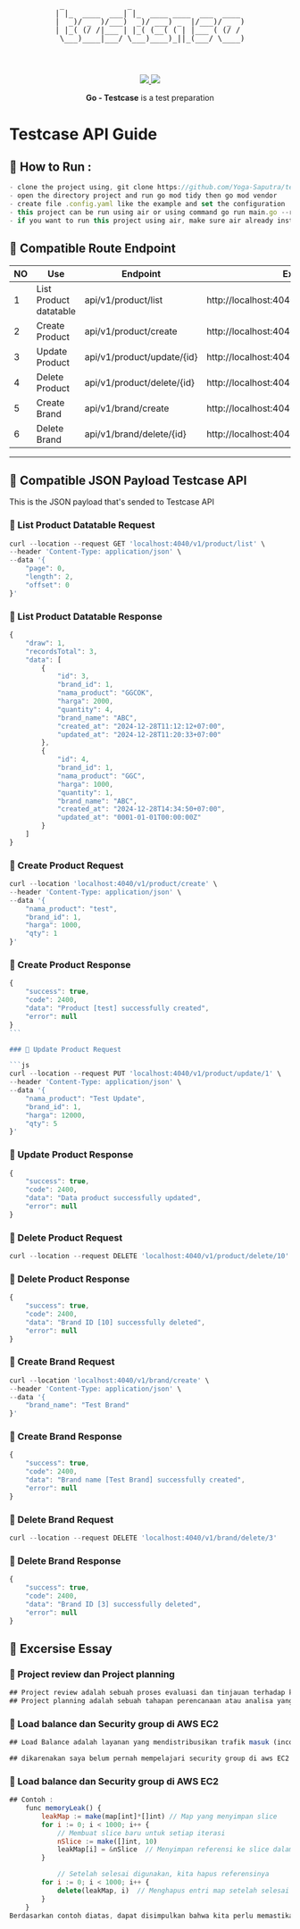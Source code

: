 <pre style="font-size: 1.4vw;">
<p align="center">
                                          
 _              _                         
| |_  ____  ___| |_  ____ ____  ___  ____ 
|  _)/ _  )/___)  _)/ ___) _  |/___)/ _  )
| |_( (/ /|___ | |_( (__( ( | |___ ( (/ / 
 \___)____|___/ \___)____)_||_(___/ \____)
                                          
</p>
</pre>
<p align="center">
<a href="https://golang.org/">
    <img src="https://img.shields.io/badge/Made%20with-Go-1f425f.svg">
</a>
<a href="/LICENSE">
    <img src="https://img.shields.io/badge/License-MIT-green.svg">
</a>
</p>
<p align="center">
<b>Go - Testcase</b> is a test preparation </b>
</p>

# Testcase API Guide

## 🔀 How to Run :

```js
- clone the project using, git clone https://github.com/Yoga-Saputra/testcase.git
- open the directory project and run go mod tidy then go mod vendor
- create file .config.yaml like the example and set the configuration
- this project can be run using air or using command go run main.go --run
- if you want to run this project using air, make sure air already install  on your laptop
```

## 🔀 Compatible Route Endpoint

| NO  | Use                    | Endpoint                   | Example                                      | Action |
| --- | ---------------------- | -------------------------- | -------------------------------------------- | ------ |
| 1   | List Product datatable | api/v1/product/list        | http://localhost:4040/v1/product/list        | GET    |
| 2   | Create Product         | api/v1/product/create      | http://localhost:4040/v1/product/create      | POST   |
| 3   | Update Product         | api/v1/product/update/{id} | http://localhost:4040/v1/product/update/{id} | PUT    |
| 4   | Delete Product         | api/v1/product/delete/{id} | http://localhost:4040/v1/product/delete/{id} | DELETE |
| 5   | Create Brand           | api/v1/brand/create        | http://localhost:4040/v1/brand/create        | POST   |
| 6   | Delete Brand           | api/v1/brand/delete/{id}   | http://localhost:4040/v1/brand/delete/{id}   | DELETE |

---

## 📖 Compatible JSON Payload Testcase API

This is the JSON payload that's sended to Testcase API

### 💸 List Product Datatable Request

```js
curl --location --request GET 'localhost:4040/v1/product/list' \
--header 'Content-Type: application/json' \
--data '{
    "page": 0,
    "length": 2,
    "offset": 0
}'
```

### 💸 List Product Datatable Response

```js
{
    "draw": 1,
    "recordsTotal": 3,
    "data": [
        {
            "id": 3,
            "brand_id": 1,
            "nama_product": "GGCOK",
            "harga": 2000,
            "quantity": 4,
            "brand_name": "ABC",
            "created_at": "2024-12-28T11:12:12+07:00",
            "updated_at": "2024-12-28T11:20:33+07:00"
        },
        {
            "id": 4,
            "brand_id": 1,
            "nama_product": "GGC",
            "harga": 1000,
            "quantity": 1,
            "brand_name": "ABC",
            "created_at": "2024-12-28T14:34:50+07:00",
            "updated_at": "0001-01-01T00:00:00Z"
        }
    ]
}
```

### 💸 Create Product Request

```js
curl --location 'localhost:4040/v1/product/create' \
--header 'Content-Type: application/json' \
--data '{
	"nama_product": "test",
    "brand_id": 1,
    "harga": 1000,
    "qty": 1
}'
```

### 💸 Create Product Response

````js
{
    "success": true,
    "code": 2400,
    "data": "Product [test] successfully created",
    "error": null
}
```

### 💸 Update Product Request

```js
curl --location --request PUT 'localhost:4040/v1/product/update/1' \
--header 'Content-Type: application/json' \
--data '{
	"nama_product": "Test Update",
    "brand_id": 1,
    "harga": 12000,
    "qty": 5
}'
````

### 💸 Update Product Response

```js
{
    "success": true,
    "code": 2400,
    "data": "Data product successfully updated",
    "error": null
}
```

### 💸 Delete Product Request

```js
curl --location --request DELETE 'localhost:4040/v1/product/delete/10'
```

### 💸 Delete Product Response

```js
{
    "success": true,
    "code": 2400,
    "data": "Brand ID [10] successfully deleted",
    "error": null
}
```

### 💸 Create Brand Request

```js
curl --location 'localhost:4040/v1/brand/create' \
--header 'Content-Type: application/json' \
--data '{
	"brand_name": "Test Brand"
}'
```

### 💸 Create Brand Response

```js
{
    "success": true,
    "code": 2400,
    "data": "Brand name [Test Brand] successfully created",
    "error": null
}
```

### 💸 Delete Brand Request

```js
curl --location --request DELETE 'localhost:4040/v1/brand/delete/3'
```

### 💸 Delete Brand Response

```js
{
    "success": true,
    "code": 2400,
    "data": "Brand ID [3] successfully deleted",
    "error": null
}
```

## 📖 Excersise Essay

### 💸 Project review dan Project planning

```js
## Project review adalah sebuah proses evaluasi dan tinjauan terhadap kemajuan , kualitas dari proyek yang sedang kita kembangkan.  Tujuannya untuk memastikan bahwa proyek yang sedang dikembangkan berjalan sesuai timeline yang sudah direncanakan
## Project planning adalah sebuah tahapan perencanaan atau analisa yang dilakukan sebelum memulai pengembangan sistem atau aplikasi.
```

### 💸 Load balance dan Security group di AWS EC2

```js
## Load Balance adalah layanan yang mendistribusikan trafik masuk (incoming traffic) ke beberapa instances untuk memastikan aplikasi tetap berjalan secara optimal, ketika ada lonjakan trafik. Load balancer bertujuan untuk meningkatkan ketersediaan (availability) dan skalabilitas aplikasi dengan mendistribusikan beban secara merata, sehingga menghindari beban berlebih pada satu instance atau server.

## dikarenakan saya belum pernah mempelajari security group di aws EC2 atau devops, saya kurang begitu paham, tapi saya sayang antusian untuk mempelajari lebih lanjut untuk aws dan dari hasil saya membaca beberapa artikel berfungsi sebagai firewall virtual yang mengontrol trafik masuk dan keluar ke EC2 instances. Security group memungkinkan untuk menetapkan aturan (rules) berdasarkan IP address, protokol, dan port untuk menentukan jenis trafik yang diperbolehkan atau ditolak ke atau dari instance EC2.
```

### 💸 Load balance dan Security group di AWS EC2

```js
## Contoh :
    func memoryLeak() {
        leakMap := make(map[int]*[]int) // Map yang menyimpan slice
        for i := 0; i < 1000; i++ {
            // Membuat slice baru untuk setiap iterasi
            nSlice := make([]int, 10)
            leakMap[i] = &nSlice  // Menyimpan referensi ke slice dalam map
        }

            // Setelah selesai digunakan, kita hapus referensinya
        for i := 0; i < 1000; i++ {
            delete(leakMap, i)  // Menghapus entri map setelah selesai digunakan
        }
    }
Berdasarkan contoh diatas, dapat disimpulkan bahwa kita perlu memastikan bahwa objek yang tidak digunakan lagi bisa dibebaskan dari memori dengan cara menghapus referensinya.
```
